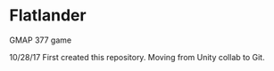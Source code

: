 # Flatlander
GMAP 377 game

10/28/17
    First created this repository. Moving from Unity collab to Git.
    
